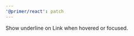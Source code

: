 ```yaml
---
'@primer/react': patch
---
```


Show underline on Link when hovered or focused.

<!-- Changed components: Link -->
